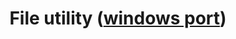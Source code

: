 ---
layout: post
categories: tools
title:  File utility ([windows port](http://gnuwin32.sourceforge.net/))
maintenance-organization: GnuWin project
capabilities: Identifies files.
formats: many (> 1,000)
description: File Utility is a package that is usually bundled with Linux, UNIX and OS X. The GnuWin32? port is provided for use on Windows. Due to variations in versions this may cause different output when run on different platforms. File Utility is called in its default mode (no arguments), and also with -i to determine the MIME type.
usage-note: The output is converted into a simple XML document and then converted to FITS XML using xml/fileutility/fileutility_to_fits.xslt
# more-info-url: more information at website
---
